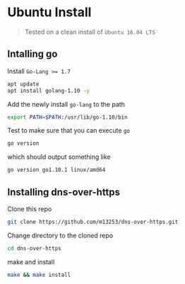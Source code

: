 # Ubuntu Install
> Tested on a clean install of `Ubuntu 16.04 LTS`

## Intalling go
Install `Go-Lang >= 1.7`

```bash
apt update
apt install golang-1.10 -y
```

Add the newly install `go-lang` to the path

```bash
export PATH=$PATH:/usr/lib/go-1.10/bin
```

Test to make sure that you can execute `go`

```bash
go version
```
which should output something like

```bash
go version go1.10.1 linux/amd64
```

## Installing dns-over-https

Clone this repo


```bash
git clone https://github.com/m13253/dns-over-https.git
```

Change directory to the cloned repo

```bash
cd dns-over-https
```

make and install

```bash
make && make install
```



